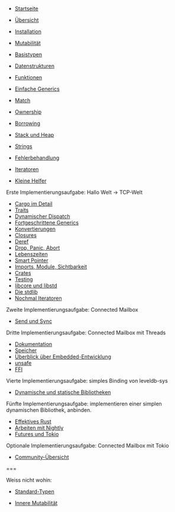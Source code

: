 * [Startseite](index.html)
* [Übersicht](index.html?chapter=overview)

* [Installation](index.html?chapter=installation)
* [Mutabilität](index.html?chapter=mutability)
* [Basistypen](index.html?chapter=basic-types)
* [Datenstrukturen](index.html?chapter=data-structures)
* [Funktionen](index.html?chapter=functions)
* [Einfache Generics](index.html?chapter=generics-basics)
* [Match](index.html?chapter=match)
* [Ownership](index.html?chapter=ownership)
* [Borrowing](index.html?chapter=borrowing)
* [Stack und Heap](index.html?chapter=stack-and-heap)
* [Strings](index.html?chapter=strings)
* [Fehlerbehandlung](index.html?chapter=error-handling)
* [Iteratoren](index.html?chapter=iterators)
* [Kleine Helfer](index.html?chapter=little-helpers)

Erste Implementierungsaufgabe: Hallo Welt -> TCP-Welt

* [Cargo im Detail](index.html?chapter=cargo)
* [Traits](index.html?chapter=traits)
* [Dynamischer Dispatch](index.html?chapter=dynamic-dispatch)
* [Fortgeschrittene Generics](index.html?chapter=advanced-generics-bounds)
* [Konvertierungen](index.html?chapter=conversion-patterns)
* [Closures](index.html?chapter=closures)
* [Deref](index.html?chapter=deref-coersions)
* [Drop, Panic, Abort](index.html?chapter=drop-panic-abort)
* [Lebenszeiten](index.html?chapter=lifetimes)
* [Smart Pointer](index.html?chapter=smart-pointers)
* [Imports, Module, Sichtbarkeit](index.html?chapter=imports-modules-and-visibility)
* [Crates](index.html?chapter=crates)
* [Testing](index.html?chapter=testing)
* [libcore und libstd](index.html?chapter=libcore-and-libstd)
* [Die stdlib](index.html?chapter=std-lib-tour)
* [Nochmal Iteratoren](index.html?chapter=iterators-again)

Zweite Implementierungsaufgabe: Connected Mailbox

* [Send und Sync](index.html?chapter=send-and-sync)

Dritte Implementierungsaufgabe: Connected Mailbox mit Threads

* [Dokumentation](index.html?chapter=documentation)
* [Speicher](index.html?chapter=memory-considerations)
* [Überblick über Embedded-Entwicklung](index.html?chapter=embedded)
* [unsafe](index.html?chapter=unsafe)
* [FFI](index.html?chapter=ffi)

Vierte Implementierungsaufgabe: simples Binding von leveldb-sys

* [Dynamische und statische Bibliotheken](index.html?chapter=dynamic-and-static-libs)

Fünfte Implementierungsaufgabe: implementieren einer simplen dynamischen Bibliothek, anbinden.

* [Effektives Rust](index.html?chapter=effective-rust)
* [Arbeiten mit Nightly](index.html?chapter=working-with-nightly)
* [Futures und Tokio](index.html?chapter=futures-and-tokio)

Optionale Implementierungsaufgabe: Connected Mailbox mit Tokio

* [Community-Übersicht](index.html?chapter=community-map)

===

Weiss nicht wohin:

* [Standard-Typen](index.html?chapter=standard-types)

* [Innere Mutabilität](index.html?chapter=inner-mutability)
